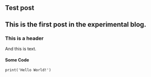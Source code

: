 ## Test post

This is the first post in the experimental blog. 
---

### This is a header

And this is text.

#### Some Code

```python3
print('Hello World!')
```

